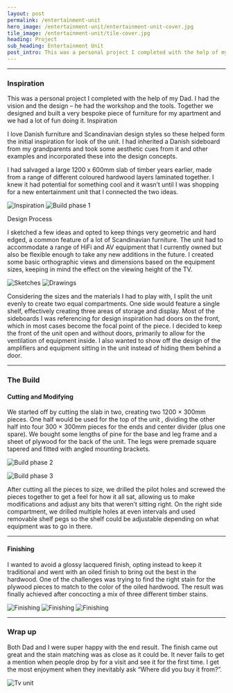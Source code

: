 ```yaml
---
layout: post
permalink: /entertainment-unit
hero_image: /entertainment-unit/entertainment-unit-cover.jpg
tile_image: /entertainment-unit/tile-cover.jpg
heading: Project
sub_heading: Entertainment Unit
post_intro: This was a personal project I completed with the help of my Dad. I had the vision and the design – he had the workshop and the tools. Together we designed and built a very bespoke piece of furniture for my apartment and we had a lot of fun doing it.
---
```


- - -
### Inspiration

This was a personal project I completed with the help of my Dad. I had the vision and the design – he had the workshop and the tools. Together we designed and built a very bespoke piece of furniture for my apartment and we had a lot of fun doing it.
Inspiration

I love Danish furniture and Scandinavian design styles so these helped form the initial inspiration for look of the unit. I had inherited a Danish sideboard from my grandparents and took some aesthetic cues from it and other examples and incorporated these into the design concepts.

I had salvaged a large 1200 x 600mm slab of timber years earlier, made from a range of different coloured hardwood layers laminated together. I knew it had potential for something cool and it wasn’t until I was shopping for a new entertainment unit that I connected the two ideas.

![Inspiration](/images/entertainment-unit/tv-unit-inspiration.jpg)
![Build phase 1](/images/entertainment-unit/tv-unit-build1.jpg)

Design Process

I sketched a few ideas and opted to keep things very geometric and hard edged, a common feature of a lot of Scandinavian furniture. The unit had to accommodate a range of HiFi and AV equipment that I currently owned but also be flexible enough to take any new additions in the future. I created some basic orthographic views and dimensions based on the equipment sizes, keeping in mind the effect on the viewing height of the TV.

![Sketches](/images/entertainment-unit/tv-unit-sketch.jpg)
![Drawings](/images/entertainment-unit/tv-unit-ortho.jpg)

Considering the sizes and the materials I had to play with, I split the unit evenly to create two equal compartments. One side would feature a single shelf, effectively creating three areas of storage and display. Most of the sideboards I was referencing for design inspiration had doors on the front, which in most cases become the focal point of the piece. I decided to keep the front of the unit open and without doors, primarily to allow for the ventilation of equipment inside. I also wanted to show off the design of the amplifiers and equipment sitting in the unit instead of hiding them behind a door.
- - -

### The Build

#### Cutting and Modifying

We started off by cutting the slab in two, creating two 1200 × 300mm pieces. One half would be used for the top of the unit , dividing the other half into four 300 × 300mm pieces for the ends and center divider (plus one spare). We bought some lengths of pine for the base and leg frame and a sheet of plywood for the back of the unit. The legs were premade square tapered and fitted with angled mounting brackets.

![Build phase 2](/images/entertainment-unit/tv-unit-build2.jpg)

![Build phase 3](/images/entertainment-unit/tv-unit-build3.jpg)

After cutting all the pieces to size, we drilled the pilot holes and screwed the pieces together to get a feel for how it all sat, allowing us to make modifications and adjust any bits that weren’t sitting right. On the right side compartment, we drilled multiple holes at even intervals and used removable shelf pegs so the shelf could be adjustable depending on what equipment was to go in there.
- - -

#### Finishing

I wanted to avoid a glossy lacquered finish, opting instead to keep it traditional and went with an oiled finish to bring out the best in the hardwood. One of the challenges was trying to find the right stain for the plywood pieces to match to the color of the oiled hardwood. The result was finally achieved after concocting a mix of three different timber stains.

![Finishing](/images/entertainment-unit/tv-unit-finish1.jpg)
![Finishing](/images/entertainment-unit/tv-unit-finish2.jpg)
![Finishing](/images/entertainment-unit/tv-unit-finish3.jpg)
- - -

### Wrap up

Both Dad and I were super happy with the end result. The finish came out great and the stain matching was as close as it could be. It never fails to get a mention when people drop by for a visit and see it for the first time. I get the most enjoyment when they inevitably ask “Where did you buy it from?”.

![Tv unit](/images/entertainment-unit/tv-unit-insitu.jpg)
